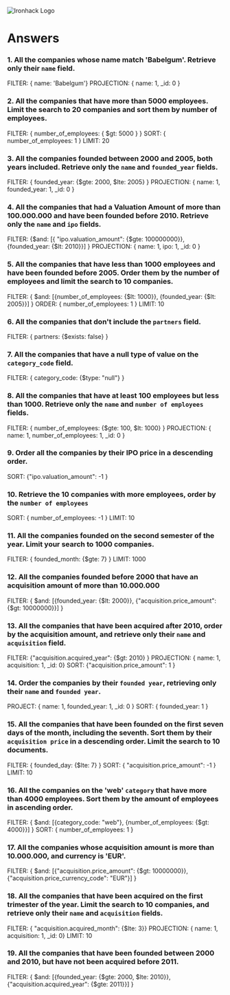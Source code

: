 ![Ironhack Logo](https://i.imgur.com/1QgrNNw.png)

# Answers

### 1. All the companies whose name match 'Babelgum'. Retrieve only their `name` field.

FILTER: { name: 'Babelgum'}
PROJECTION: { name: 1, _id: 0 }

### 2. All the companies that have more than 5000 employees. Limit the search to 20 companies and sort them by **number of employees**.

FILTER: { number_of_employees: { $gt: 5000 } }
SORT: { number_of_employees: 1 }
LIMIT: 20

### 3. All the companies founded between 2000 and 2005, both years included. Retrieve only the `name` and `founded_year` fields.

FILTER: { founded_year: {$gte: 2000, $lte: 2005} }
PROJECTION: { name: 1, founded_year: 1, _id: 0 }

### 4. All the companies that had a Valuation Amount of more than 100.000.000 and have been founded before 2010. Retrieve only the `name` and `ipo` fields.

FILTER: {$and: [{ "ipo.valuation_amount": {$gte: 100000000}}, {founded_year: {$lt: 2010}}] }
PROJECTION: { name: 1, ipo: 1, _id: 0 }

### 5. All the companies that have less than 1000 employees and have been founded before 2005. Order them by the number of employees and limit the search to 10 companies.

FILTER: { $and: [{number_of_employees: {$lt: 1000}}, {founded_year: {$lt: 2005}}] }
ORDER: { number_of_employees: 1 }
LIMIT: 10

### 6. All the companies that don't include the `partners` field.

FILTER: { partners: {$exists: false} }

### 7. All the companies that have a null type of value on the `category_code` field.

FILTER: { category_code: {$type: "null"} }

### 8. All the companies that have at least 100 employees but less than 1000. Retrieve only the `name` and `number of employees` fields.

FILTER: { number_of_employees: {$gte: 100, $lt: 1000} }
PROJECTION: { name: 1, number_of_employees: 1, _id: 0 }

### 9. Order all the companies by their IPO price in a descending order.

SORT: {"ipo.valuation_amount": -1 }

### 10. Retrieve the 10 companies with more employees, order by the `number of employees`

SORT: { number_of_employees: -1 }
LIMIT: 10

### 11. All the companies founded on the second semester of the year. Limit your search to 1000 companies.

FILTER: { founded_month: {$gte: 7} }
LIMIT: 1000

<!-- ### 12. All the companies that have been 'deadpooled' after the third year. -->

<!-- Your Code Goes Here -->

### 12. All the companies founded before 2000 that have an acquisition amount of more than 10.000.000

FILTER: { $and: [{founded_year: {$lt: 2000}}, {"acquisition.price_amount": {$gt: 10000000}}] }

### 13. All the companies that have been acquired after 2010, order by the acquisition amount, and retrieve only their `name` and `acquisition` field.

FILTER: {"acquisition.acquired_year": {$gt: 2010} }
PROJECTION: { name: 1, acquisition: 1, _id: 0}
SORT: {"acquisition.price_amount": 1 }

### 14. Order the companies by their `founded year`, retrieving only their `name` and `founded year`.

PROJECT: { name: 1, founded_year: 1, _id: 0 }
SORT: { founded_year: 1 }

### 15. All the companies that have been founded on the first seven days of the month, including the seventh. Sort them by their `acquisition price` in a descending order. Limit the search to 10 documents.

FILTER: { founded_day: {$lte: 7} }
SORT: { "acquisition.price_amount": -1 }
LIMIT: 10

### 16. All the companies on the 'web' `category` that have more than 4000 employees. Sort them by the amount of employees in ascending order.

FILTER: { $and: [{category_code: "web"}, {number_of_employees: {$gt: 4000}}] }
SORT: { number_of_employees: 1 }

### 17. All the companies whose acquisition amount is more than 10.000.000, and currency is 'EUR'.

FILTER: { $and: [{"acquisition.price_amount": {$gt: 10000000}}, {"acquisition.price_currency_code": "EUR"}] }

### 18. All the companies that have been acquired on the first trimester of the year. Limit the search to 10 companies, and retrieve only their `name` and `acquisition` fields.

FILTER: { "acquisition.acquired_month": {$lte: 3}}
PROJECTION: { name: 1, acquisition: 1, _id: 0}
LIMIT: 10

### 19. All the companies that have been founded between 2000 and 2010, but have not been acquired before 2011.

FILTER: { $and: [{founded_year: {$gte: 2000, $lte: 2010}}, {"acquisition.acquired_year": {$gte: 2011}}] }
